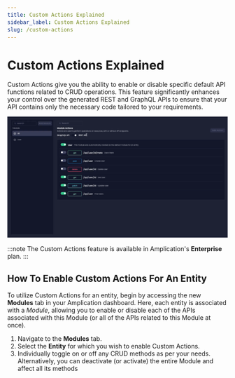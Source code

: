 ```yaml
---
title: Custom Actions Explained
sidebar_label: Custom Actions Explained
slug: /custom-actions
---
```


# Custom Actions Explained

Custom Actions give you the ability to enable or disable specific default API functions related to CRUD operations. This feature significantly enhances your control over the generated REST and GraphQL APIs to ensure that your API contains only the necessary code tailored to your requirements.

![Custom Actions](./assets/custom-actions.png)

:::note
The Custom Actions feature is available in Amplication's **Enterprise** plan.
:::

## How To Enable Custom Actions For An Entity

To utilize Custom Actions for an entity, begin by accessing the new **Modules** tab in your Amplication dashboard. Here, each entity is associated with a _Module_, allowing you to enable or disable each of the APIs associated with this Module (or all of the APIs related to this Module at once).

1. Navigate to the **Modules** tab.
2. Select the **Entity** for which you wish to enable Custom Actions.
3. Individually toggle on or off any CRUD methods as per your needs. Alternatively, you can deactivate (or activate) the entire Module and affect all its methods
